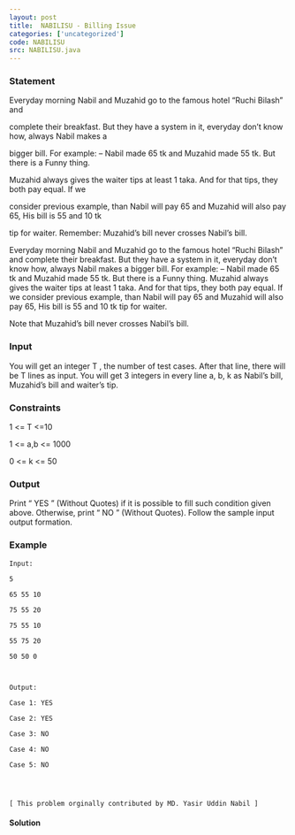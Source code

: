 ```yaml
---
layout: post
title:  NABILISU - Billing Issue
categories: ['uncategorized']
code: NABILISU
src: NABILISU.java
---
```


### **Statement**

Everyday morning Nabil and Muzahid go to the famous hotel “Ruchi Bilash” and

complete their breakfast. But they have a system in it, everyday don’t know
how, always Nabil makes a

bigger bill. For example: – Nabil made 65 tk and Muzahid made 55 tk. But there
is a Funny thing.

Muzahid always gives the waiter tips at least 1 taka. And for that tips, they
both pay equal. If we

consider previous example, than Nabil will pay 65 and Muzahid will also pay
65, His bill is 55 and 10 tk

tip for waiter. Remember: Muzahid’s bill never crosses Nabil’s bill.

Everyday morning Nabil and Muzahid go to the famous hotel “Ruchi Bilash” and
complete their breakfast. But they have a system in it, everyday don’t know
how, always Nabil makes a bigger bill. For example: – Nabil made 65 tk and
Muzahid made 55 tk. But there is a Funny thing. Muzahid always gives the
waiter tips at least 1 taka. And for that tips, they both pay equal. If we
consider previous example, than Nabil will pay 65 and Muzahid will also pay
65, His bill is 55 and 10 tk tip for waiter.

Note that Muzahid’s bill never crosses Nabil’s bill.

### Input

You will get an integer T , the number of test cases. After that line,
there will be T lines as input. You will get 3 integers in every line a,
b, k as Nabil’s bill, Muzahid’s bill and waiter’s tip.

### Constraints

1 <= T <=10

1 <= a,b <= 1000

0 <= k <= 50

### Output

Print “ YES ” (Without Quotes) if it is possible to fill such condition
given above. Otherwise, print “ NO ” (Without Quotes). Follow the sample
input output formation.

### Example

    
    
    Input:
    5
    65 55 10
    75 55 20
    75 55 10
    55 75 20
    50 50 0
    
    Output:
    Case 1: YES
    Case 2: YES
    Case 3: NO
    Case 4: NO
    Case 5: NO
    
    
    
    [ This problem orginally contributed by MD. Yasir Uddin Nabil ]



#### **Solution**



